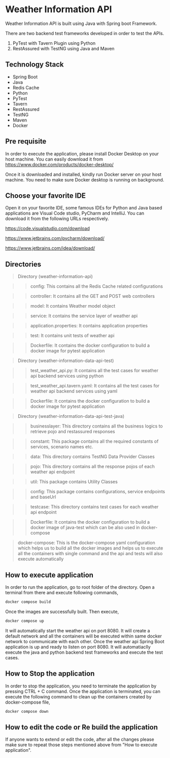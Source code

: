 # Weather Information API

Weather Information API is built using Java with Spring boot Framework. 

There are two backend test frameworks developed in order to test the APIs.

1. PyTest with Tavern Plugin using Python
2. RestAssured with TestNG using Java and Maven

## Technology Stack

- Spring Boot
- Java
- Redis Cache
- Python
- PyTest
- Tavern
- RestAssured
- TestNG
- Maven
- Docker

## Pre requisite

In order to execute the application, please install Docker Desktop on your host machine.
You can easily download it from https://www.docker.com/products/docker-desktop/

Once it is downloaded and installed, kindly run Docker server on your host machine. You need to make sure Docker desktop
is running on background.

## Choose your favorite IDE

Open it on your favorite IDE, some famous IDEs for Python and Java based applications are Visual Code studio, PyCharm and IntelliJ. You can download it from the following URLs respectively.

https://code.visualstudio.com/download

https://www.jetbrains.com/pycharm/download/

https://www.jetbrains.com/idea/download/

## Directories
>Directory (weather-information-api)

>>config: This contains all the Redis Cache related configurations

>>controller: It contains all the GET and POST web controllers

>>model: It contains Weather model object

>>service: It contains the service layer of weather api

>>application.properties: It contains application properties

>>test: It contains unit tests of weather api

>>Dockerfile: It contains the docker configuration to build a docker image for pytest application

>Directory (weather-information-data-api-test)

>>test_weather_api.py: It contains all the test cases for weather api backend services using python

>>test_weather_api.tavern.yaml: It contains all the test cases for weather api backend services using yaml

>>Dockerfile: It contains the docker configuration to build a docker image for pytest application

>Directory (weather-information-data-api-test-java)

>>businesslayer: This directory contains all the business logics to retrieve pojo and restassured responses

>>constant: This package contains all the required constants of services, scenario names etc.
 
>>data: This directory contains TestNG Data Provider Classes
 
>>pojo: This directory contains all the response pojos of each weather api endpoint
 
>>util: This package contains Utility Classes
 
>>config: This package contains configurations, service endpoints and baseUrl
 
>>testcase: This directory contains test cases for each weather api endpoint

>>Dockerfile: It contains the docker configuration to build a docker image of java-test which can be also used in docker-compose

>docker-compose: This is the docker-compose yaml configuration which helps us to build all the docker images and helps us to execute all the containers with single command and the api and tests will also execute automatically


## How to execute application

In order to run the application, go to root folder of the directory. Open a terminal from there and execute following commands,

```bash
docker compose build
```

Once the images are successfully built. Then execute,

```bash
docker compose up
```

It will automatically start the weather api on port 8080. It will create a default network and all the containers will be executed within same docker network to communicate with each other. Once the weather api Spring Boot application is up and ready to listen on port 8080. It will automatiaclly execute the java and python backend test frameworks and execute the test cases.


## How to Stop the application

In order to stop the application, you need to terminate the application by pressing CTRL + C command. Once the application is terminated, you can execute the following command to clean up the containers created by docker-compose file,

```bash
docker compose down
```

## How to edit the code or Re build the application

If anyone wants to extend or edit the code, after all the changes please make sure to repeat those steps mentioned above from "How to execute application".
